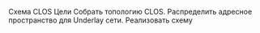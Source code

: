 Схема CLOS
Цели
Собрать топологию CLOS.
Распределить адресное пространство для Underlay сети.
Реализовать схему 

